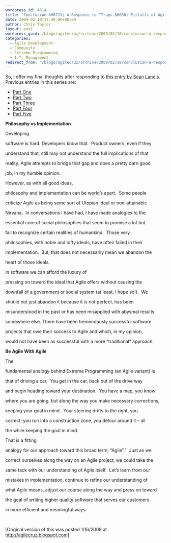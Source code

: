 ```yaml
---
wordpress_id: 4814
title: 'Conclusion &#8211; A Response to “Traps &#038; Pitfalls of Agile Development – A Non-Contrarian View”'
date: 2009-02-10T17:48:00+00:00
author: Chris Taylor
layout: post
wordpress_guid: /blogs/agilecruz/archive/2009/02/10/conclusion-a-response-to-traps-amp-amp-pitfalls-of-agile-development-a-non-contrarian-view.aspx
categories:
  - Agile Development
  - Community
  - Extreme Programming
  - I.T. Management
redirect_from: "/blogs/agilecruz/archive/2009/02/10/conclusion-a-response-to-traps-amp-amp-pitfalls-of-agile-development-a-non-contrarian-view.aspx/"
---
```

So, I offer my final thoughts after responding to [this entry by Sean Landis](http://www.artima.com/weblogs/viewpost.jsp?thread=246513).&nbsp; Previous entries in this series are:

  * [Part One](/blogs/agilecruz/archive/2009/02/10/part-one-a-response-to-traps-amp-pitfalls-of-agile-development-a-non-contrarian-view.aspx) 
  * [Part Two](/blogs/agilecruz/archive/2009/02/10/part-two-a-response-to-traps-amp-pitfalls-of-agile-development-a-non-contrarian-view.aspx) 
  * [Part Three](/blogs/agilecruz/archive/2009/02/10/part-three-a-response-to-traps-amp-pitfalls-of-agile-development-a-non-contrarian-view.aspx) 
  * [Part Four](/blogs/agilecruz/archive/2009/02/10/part-four-a-response-to-traps-amp-pitfalls-of-agile-development-a-non-contrarian-view.aspx) 
  * [Part Five](/blogs/agilecruz/archive/2009/02/10/part-five-a-response-to-traps-amp-pitfalls-of-agile-development-a-non-contrarian-view.aspx) 

**Philosophy vs Implementation**

Developing
  
software is hard. Developers know that.&nbsp; Product owners, even if they
  
understand that, still may not understand the full implications of that
  
reality. Agile attempts to bridge that gap and does a pretty darn good
  
job, in my humble opinion.&nbsp; 

However, as with all good ideas,
  
philosophy and implementation can be world&rsquo;s apart.&nbsp; Some people
  
criticize Agile as being some sort of Utopian Ideal or non-attainable
  
Nirvana.&nbsp; In conversations I have had, I have made analogies to the
  
essential core of social philosophies that seem to promise a lot but
  
fail to recognize certain realities of humankind.&nbsp; Those very
  
philosophies, with noble and lofty ideals, have often failed in their
  
implementation.&nbsp; But, that does not necessarily mean we abandon the
  
heart of those ideals.

In software we can afford the luxury of
  
pressing on toward the ideal that Agile offers without causing the
  
downfall of a government or social system (at least, I hope so!).&nbsp; We
  
should not just abandon it because it is not perfect, has been
  
misunderstood in the past or has been misapplied with abysmal results
  
somewhere else. There have been tremendously successful software
  
projects that owe their success to Agile and which, in my opinion,
  
would not have been as successful with a more &ldquo;traditional&rdquo; approach. 

**Be Agile With Agile**

The
  
fundamental analogy behind Extreme Programming (an Agile variant) is
  
that of driving a car.&nbsp; You get in the car, back out of the drive way
  
and begin heading toward your destination.&nbsp; You have a map, you know
  
where you are going, but along the way you make necessary corrections,
  
keeping your goal in mind.&nbsp; Your steering drifts to the right, you
  
correct; you run into a construction zone, you detour around it &#8211; all
  
the while keeping the goal in mind.&nbsp; 

That is a fitting
  
analogy for our approach toward this broad term, &ldquo;Agile&#8221;.&rdquo;&nbsp; Just as we
  
correct ourselves along the way on an Agile project, we could take the
  
same tack with our understanding of Agile itself.&nbsp; Let&rsquo;s learn from our
  
mistakes in implementation, continue to refine our understanding of
  
what Agile means, adjust our course along the way and press on toward
  
the goal of writing higher quality software that serves our customers
  
in more efficient and meaningful ways.

&nbsp;

[Original version of this was posted 1/16/2009 at http://agilecruz.blogspot.com]